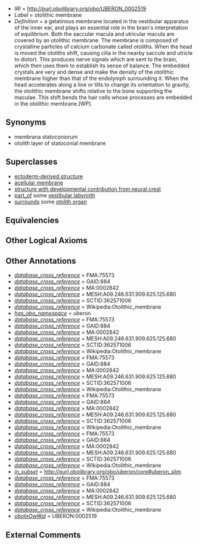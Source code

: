  * *IRI* = http://purl.obolibrary.org/obo/UBERON_0002519
 * *Label* = otolithic membrane
 * *Definition* = a gelatinous membrane located in the vestibular apparatus of the inner ear, and plays an essential role in the brain's interpretation of equilibrium. Both the saccular macula and utricular macula are covered by an otolithic membrane. The membrane is composed of crystalline particles of calcium carbonate called otoliths. When the head is moved the otoliths shift, causing cilia in the nearby saccule and utricle to distort. This produces nerve signals which are sent to the brain, which then uses them to establish its sense of balance. The embedded crystals are very and dense and make the density of the otolithic membrane higher than that of the endolymph surrounding it. When the head accelerates along a line or tilts to change its orientation to gravity, the otolithic membrane shifts relative to the bone supporting the maculae. This shift bends the hair cells whose processes are embedded in the otolithic membrane.[WP].

## Synonyms

 * membrana statoconiorum
 * otolith layer of statoconial membrane

## Superclasses

 * [ectoderm-derived structure](../../UBERON/21/UBERON_0004121.md)
 * [acellular membrane](../../UBERON/64/UBERON_0005764.md)
 * [structure with developmental contribution from neural crest](../../UBERON/14/UBERON_0010314.md)
 * [part_of](../../BFO/50/BFO_0000050.md) some [vestibular labyrinth](../../UBERON/62/UBERON_0001862.md)
 * [surrounds](../../RO/21/RO_0002221.md) some [otolith organ](../../UBERON/18/UBERON_0002518.md)

## Equivalencies


## Other Logical Axioms


## Other Annotations

 * *[database_cross_reference](../../ef/oboInOwl#hasDbXref.md)* = FMA:75573
 * *[database_cross_reference](../../ef/oboInOwl#hasDbXref.md)* = GAID:884
 * *[database_cross_reference](../../ef/oboInOwl#hasDbXref.md)* = MA:0002842
 * *[database_cross_reference](../../ef/oboInOwl#hasDbXref.md)* = MESH:A09.246.631.909.625.125.680
 * *[database_cross_reference](../../ef/oboInOwl#hasDbXref.md)* = SCTID:362571006
 * *[database_cross_reference](../../ef/oboInOwl#hasDbXref.md)* = Wikipedia:Otolithic_membrane
 * *[has_obo_namespace](../../ce/oboInOwl#hasOBONamespace.md)* = uberon
 * *[database_cross_reference](../../ef/oboInOwl#hasDbXref.md)* = FMA:75573
 * *[database_cross_reference](../../ef/oboInOwl#hasDbXref.md)* = GAID:884
 * *[database_cross_reference](../../ef/oboInOwl#hasDbXref.md)* = MA:0002842
 * *[database_cross_reference](../../ef/oboInOwl#hasDbXref.md)* = MESH:A09.246.631.909.625.125.680
 * *[database_cross_reference](../../ef/oboInOwl#hasDbXref.md)* = SCTID:362571006
 * *[database_cross_reference](../../ef/oboInOwl#hasDbXref.md)* = Wikipedia:Otolithic_membrane
 * *[database_cross_reference](../../ef/oboInOwl#hasDbXref.md)* = FMA:75573
 * *[database_cross_reference](../../ef/oboInOwl#hasDbXref.md)* = GAID:884
 * *[database_cross_reference](../../ef/oboInOwl#hasDbXref.md)* = MA:0002842
 * *[database_cross_reference](../../ef/oboInOwl#hasDbXref.md)* = MESH:A09.246.631.909.625.125.680
 * *[database_cross_reference](../../ef/oboInOwl#hasDbXref.md)* = SCTID:362571006
 * *[database_cross_reference](../../ef/oboInOwl#hasDbXref.md)* = Wikipedia:Otolithic_membrane
 * *[database_cross_reference](../../ef/oboInOwl#hasDbXref.md)* = FMA:75573
 * *[database_cross_reference](../../ef/oboInOwl#hasDbXref.md)* = GAID:884
 * *[database_cross_reference](../../ef/oboInOwl#hasDbXref.md)* = MA:0002842
 * *[database_cross_reference](../../ef/oboInOwl#hasDbXref.md)* = MESH:A09.246.631.909.625.125.680
 * *[database_cross_reference](../../ef/oboInOwl#hasDbXref.md)* = SCTID:362571006
 * *[database_cross_reference](../../ef/oboInOwl#hasDbXref.md)* = Wikipedia:Otolithic_membrane
 * *[database_cross_reference](../../ef/oboInOwl#hasDbXref.md)* = FMA:75573
 * *[database_cross_reference](../../ef/oboInOwl#hasDbXref.md)* = GAID:884
 * *[database_cross_reference](../../ef/oboInOwl#hasDbXref.md)* = MA:0002842
 * *[database_cross_reference](../../ef/oboInOwl#hasDbXref.md)* = MESH:A09.246.631.909.625.125.680
 * *[database_cross_reference](../../ef/oboInOwl#hasDbXref.md)* = SCTID:362571006
 * *[database_cross_reference](../../ef/oboInOwl#hasDbXref.md)* = Wikipedia:Otolithic_membrane
 * *[in_subset](../../et/oboInOwl#inSubset.md)* = http://purl.obolibrary.org/obo/uberon/core#uberon_slim
 * *[database_cross_reference](../../ef/oboInOwl#hasDbXref.md)* = FMA:75573
 * *[database_cross_reference](../../ef/oboInOwl#hasDbXref.md)* = GAID:884
 * *[database_cross_reference](../../ef/oboInOwl#hasDbXref.md)* = MA:0002842
 * *[database_cross_reference](../../ef/oboInOwl#hasDbXref.md)* = MESH:A09.246.631.909.625.125.680
 * *[database_cross_reference](../../ef/oboInOwl#hasDbXref.md)* = SCTID:362571006
 * *[database_cross_reference](../../ef/oboInOwl#hasDbXref.md)* = Wikipedia:Otolithic_membrane
 * *[oboInOwl#id](../../id/oboInOwl#id.md)* = UBERON:0002519

## External Comments

